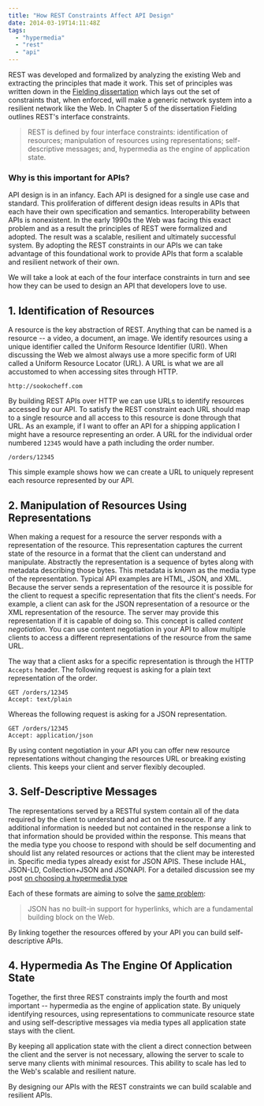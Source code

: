 ```yaml
---
title: "How REST Constraints Affect API Design"
date: 2014-03-19T14:11:48Z
tags: 
  - "hypermedia"
  - "rest"
  - "api"
---
```


REST was developed and formalized by analyzing the existing Web and extracting
the principles that made it work. This set of principles was written down in the
[Fielding dissertation](https://www.ics.uci.edu/~fielding/pubs/dissertation/rest_arch_style.htm)
which lays out the set of constraints that, when enforced, will make a generic
network system into a resilient network like the Web. In Chapter 5 of the
dissertation Fielding outlines REST's interface constraints.

> REST is defined by four interface constraints: identification of resources;
> manipulation of resources using representations; self-descriptive messages;
> and, hypermedia as the engine of application state. 

<!--more-->

### Why is this important for APIs?

API design is in an infancy. Each API is designed for a single use case and
standard. This proliferation of different design ideas results in APIs that each
have their own specification and semantics. Interoperability between APIs is
nonexistent. In the early 1990s the Web was facing this exact problem and as a
result the principles of REST were formalized and adopted. The result was a
scalable, resilient and ultimately successful system. By adopting the REST
constraints in our APIs we can take advantage of this foundational work to
provide APIs that form a scalable and resilient network of their own.

We will take a look at each of the four interface constraints in turn and see
how they can be used to design an API that developers love to use. 

## 1. Identification of Resources

A resource is the key abstraction of REST. Anything that can be named is a
resource -- a video, a document, an image. We identify resources using a
unique identifier called the Uniform Resource Identifier (URI). When discussing
the Web we almost always use a more specific form of URI called a Uniform
Resource Locator (URL). A URL is what we are all accustomed to when accessing
sites through HTTP.

```
http://sookocheff.com
```

By building REST APIs over HTTP we can use URLs to identify resources accessed
by our API. To satisfy the REST constraint each URL should map to a single
resource and all access to this resource is done through that URL. As an
example, if I want to offer an API for a shipping application I might have a
resource representing an order. A URL for the individual order numbered `12345`
would have a path including the order number.

```
/orders/12345
```

This simple example shows how we can create a URL to uniquely represent each
resource represented by our API.

## 2. Manipulation of Resources Using Representations

When making a request for a resource the server responds with a representation
of the resource. This representation captures the current state of the resource
in a format that the client can understand and manipulate. Abstractly the
representation is a sequence of bytes along with metadata describing those
bytes. This metadata is known as the media type of the representation. Typical
API examples are HTML, JSON, and XML. Because the server sends a representation
of the resource it is possible for the client to request a specific
representation that fits the client's needs. For example, a client can ask for
the JSON representation of a resource or the XML representation of the resource.
The server may provide this representation if it is capable of doing so. This
concept is called *content negotiation*. You can use content negotiation in your
API to allow multiple clients to access a different representations of the
resource from the same URL. 

The way that a client asks for a specific representation is through the HTTP
`Accepts` header. The following request is asking for a plain text
representation of the order.

```
GET /orders/12345
Accept: text/plain
```

Whereas the following request is asking for a JSON representation.

```
GET /orders/12345
Accept: application/json
```

By using content negotiation in your API you can offer new resource
representations without changing the resources URL or breaking existing clients.
This keeps your client and server flexibly decoupled.

## 3. Self-Descriptive Messages

The representations served by a RESTful system contain all of the data required
by the client to understand and act on the resource. If any additional
information is needed but not contained in the response a link to that
information should be provided within the response. This means that the media
type you choose to respond with should be self documenting and should list any
related resources or actions that the client may be interested in. Specific
media types already exist for JSON APIS. These include HAL, JSON-LD,
Collection+JSON and JSONAPI. For a detailed discussion see my post [on
choosing a hypermedia
type](http://sookocheff.com/posts/2014-03-11-on-choosing-a-hypermedia-format/)

Each of these formats are aiming to solve the [same
problem](https://www.w3.org/TR/json-ld/#basic-concepts):

> JSON has no built-in support for hyperlinks, which are a fundamental building
> block on the Web. 

By linking together the resources offered by your API you can build
self-descriptive APIs.

## 4. Hypermedia As The Engine Of Application State

Together, the first three REST constraints imply the fourth and most important --
hypermedia as the engine of application state. By uniquely identifying
resources, using representations to communicate resource state and using
self-descriptive messages via media types all application state stays with the
client. 

By keeping all application state with the client a direct connection between the
client and the server is not necessary, allowing the server to scale to serve
many clients with minimal resources. This ability to scale has led to the Web's
scalable and resilient nature. 

By designing our APIs with the REST constraints we can build scalable and
resilient APIs.
